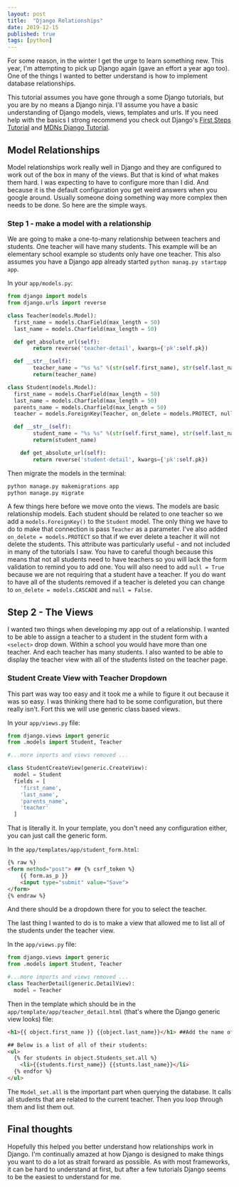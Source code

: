 ```yaml
---
layout: post
title:  "Django Relationships"
date: 2019-12-15
published: true
tags: [python]
---
```


For some reason, in the winter I get the urge to learn something new. This year, I'm attempting to pick up Django again (gave an effort a year ago too).  One of the things I wanted to better understand is how to implement database relationships.  

This tutorial assumes you have gone through a some Django tutorials, but you are by no means a Django ninja. I'll assume you have a basic understanding of Django models, views, templates and urls.  If you need help with the basics I strong recommend you check out Django's [First Steps Tutorial](https://docs.djangoproject.com/en/3.0/intro/tutorial01/) and [MDNs Django Tutorial](https://developer.mozilla.org/en-US/docs/Learn/Server-side/Django/Tutorial_local_library_website).

## Model Relationships
Model relationships work really well in Django and they are configured to work out of the box in many of the views.  But that is kind of what makes them hard.  I was expecting to have to configure more than I did. And because it is the default configuration you get weird answers when you google around.  Usually someone doing something way more complex then needs to be done.  So here are the simple ways.

### Step 1 - make a model with a relationship
We are going to make a one-to-many relationship between teachers and students. One teacher will have many students. This example will be an elementary school example so students only have one teacher. This also assumes you have a Django app already started `python manag.py startapp app`.

In your `app/models.py`:

```python
from django import models
from django.urls import reverse

class Teacher(models.Model):
  first_name = models.CharField(max_length = 50)
  last_name = models.Charfield(max_length = 50)

  def get_absolute_url(self):
        return reverse('teacher-detail', kwargs={'pk':self.pk})

  def __str__(self):
        teacher_name = "%s %s" %(str(self.first_name), str(self.last_name))
        return(teacher_name)

class Student(models.Model):
  first_name = models.CharField(max_length = 50)
  last_name = models.Charfield(max_length = 50)
  parents_name = models.Charfield(max_length = 50)
  teacher = models.ForeignKey(Teacher, on_delete = models.PROTECT, null = True)

  def __str__(self):
        student_name = "%s %s" %(str(self.first_name), str(self.last_name))
        return(student_name)

    def get_absolute_url(self):
        return reverse('student-detail', kwargs={'pk':self.pk})
```

Then migrate the models in the terminal:

```bash
python manage.py makemigrations app
python manage.py migrate
```

A few things here before we move onto the views. The models are basic relationship models.  Each student should be related to one teacher so we add a `models.ForeignKey()` to the `Student` model. The only thing we have to do to make that connection is pass `Teacher` as a parameter.  I've also added `on_delete = models.PROTECT` so that if we ever delete a teacher it will not delete the students.  This attribute was particularly useful - and not included in many of the tutorials I saw. You have to careful though because this means that not all students need to have teachers so you will lack the form validation to remind you to add one.  You will also need to add `null = True` because we are not requiring that a student have a teacher. If you do want to have all of the students removed if a teacher is deleted you can change to `on_delete = models.CASCADE` and `null = False`.

## Step 2 - The Views
I wanted two things when developing my app out of a relationship.  I wanted to be able to assign a teacher to a student in the student form with a `<select>` drop down.  Within a school you would have more than one teacher.  And each teacher has many students. I also wanted to be able to display the teacher view with all of the students listed on the teacher page.

### Student Create View with Teacher Dropdown
This part was way too easy and it took me a while to figure it out because it was so easy.  I was thinking there had to be some configuration, but there really isn't. Fort this we will use generic class based views.

In your `app/views.py` file:
```python
from django.views import generic
from .models import Student, Teacher

#...more imports and views removed ...

class StudentCreateView(generic.CreateView):
  model = Student
  fields = [
    'first_name',
    'last_name',
    'parents_name',
    'teacher'
  ]
```

That is literally it.  In your template, you don't need any configuration either, you can just call the generic form.

In the `app/templates/app/student_form.html`:
```html
{% raw %}
<form method="post"> ## {% csrf_token %}
    {{ form.as_p }}
    <input type="submit" value="Save">
</form>
{% endraw %}
```

And there should be a dropdown there for you to select the teacher.

The last thing I wanted to do is to make a view that allowed me to list all of the students under the teacher view.

In the `app/views.py` file:

```python
from django.views import generic
from .models import Student, Teacher

#...more imports and views removed ...
class TeacherDetail(generic.DetailView):
  model = Teacher

```

Then in the template which should be in the `app/template/app/teacher_detail.html` (that's where the Django generic view looks) file:

```html
<h1>{{ object.first_name }} {{object.last_name}}</h1> ##Add the name of the teacher.

## Below is a list of all of their students:
<ul>
  {% for students in object.Students_set.all %}
    <li>{{students.first_name}} {{stunts.last_name}}</li>
  {% endfor %}
</ul>
```

The `Model_set.all` is the important part when querying the database.   It calls all students that are related to the current teacher.  Then you loop through them and list them out.

## Final thoughts

Hopefully this helped you better understand how relationships work in Django.  I'm continually amazed at how Django is designed to make things you want to do a lot as strait forward as possible.  As with most frameworks, it can be hard to understand at first, but after a few tutorials Django seems to be the easiest to understand for me.
